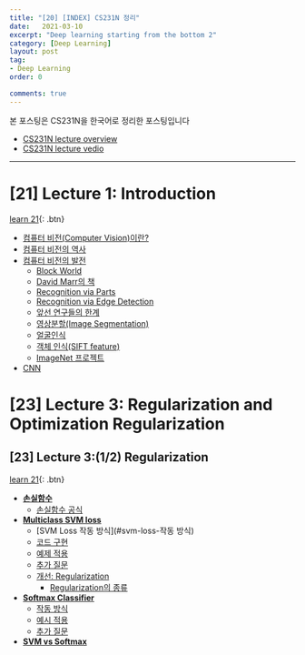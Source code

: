 ```yaml
---
title: "[20] [INDEX] CS231N 정리"
date:   2021-03-10
excerpt: "Deep learning starting from the bottom 2"
category: [Deep Learning]
layout: post
tag:
- Deep Learning
order: 0

comments: true
---
```


본 포스팅은 CS231N을 한국어로 정리한 포스팅입니다   
* [CS231N lecture overview](http://cs231n.stanford.edu/schedule.html)     
* [CS231N lecture vedio](https://www.youtube.com/watch?v=vT1JzLTH4G4)


-----


# [21] Lecture 1: Introduction    

[learn 21](https://yerimoh.github.io/DL22/){: .btn}  
- [컴퓨터 비전(Computer Vision)이란?](#컴퓨터-비전--computer-vision-이란-)
- [컴퓨터 비전의 역사](#컴퓨터-비전의-역사)
- [컴퓨터 비전의 발전](#컴퓨터-비전의-발전)
  * [Block World](#block-world)
  * [David Marr의 책](#david-marr의-책)
  * [Recognition via Parts](#recognition-via-parts)
  * [Recognition via Edge Detection](#recognition-via-edge-detection)
  * [앞선 연구들의 한계](#앞선-연구들의-한계)
  * [영상분할(Image Segmentation)](#영상분할-image-segmentation-)
  * [얼굴인식](#얼굴인식)
  * [객체 인식(SIFT feature)](#객체-인식--sift-feature-)
  * [ImageNet 프로젝트](#imagenet-프로젝트)
- [CNN](#cnn)




# [23] Lecture 3: Regularization and Optimization Regularization 


## [23] Lecture 3:(1/2) Regularization       

[learn 21](https://yerimoh.github.io/DL201/){: .btn}  
- [**손실함수**](#--손실함수--)
  * [손실함수 공식](#손실함수-공식)
- [**Multiclass SVM loss**](#--multiclass-svm-loss--)
  * [SVM Loss 작동 방식](#svm-loss-작동 방식)
  * [코드 구현](#코드-구현)
  * [예제 적용](#예제-적용)
  * [추가 질문](#추가-질문)
  * [개선: Regularization](#개선:-regularization)
    + [Regularization의 종류](#regularization의-종류)
- [**Softmax Classifier**](#--softmax-classifier--)
  * [작동 방식](#작동-방식)
  * [예시 적용](#예시-적용)
  * [추가 질문](#추가-질문-1)
- [**SVM vs Softmax**](#--svm-vs-softmax--)
